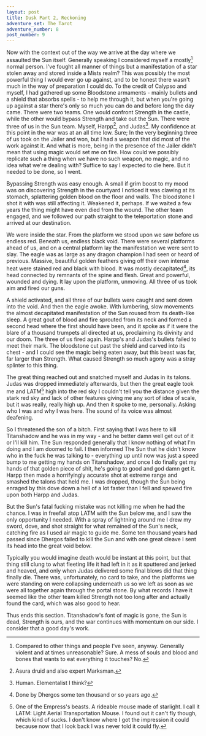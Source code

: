```yaml
---
layout: post
title: Dusk Part 2, Reckoning
adventure_set: The Tarot
adventure_number: 8
post_number: 9
---
```



Now with the context out of the way we arrive at the day where we assaulted the Sun itself. Generally speaking I considered myself a mostly[^fn-normal] normal person. I've fought all manner of things but a manifestation of a star stolen away and stored inside a Mists realm? This was possibly the most powerful thing I would ever go up against, and to be honest there wasn't much in the way of preparation I could do. To the credit of Calypso and myself, I had gathered up some Bloodstone armaments - mainly bullets and a shield that absorbs spells - to help me through it, but when you're going up against a star there's only so much you can do and before long the day came. There were two teams. One would confront Strength in the castle, while the other would bypass Strength and take out the Sun. There were three of us in the Sun team. Myself, Harpp[^fn-harpp], and Judas[^fn-judas]. My confidence at this point in the war was at an all time low. Sure; In the very beginning three of us took on the Jailer and won, but I had a weapon that did most of the work against it. And what is more, being in the presence of the Jailer didn't mean that using magic would set me on fire. How could we possibly replicate such a thing when we have no such weapon, no magic, and no idea what we're dealing with? Suffice to say I expected to die here. But it needed to be done, so I went.

Bypassing Strength was easy enough. A small if grim boost to my mood was on discovering Strength in the courtyard I noticed it was clawing at its stomach, splattering golden blood on the floor and walls. The bloodstone I shot it with was still affecting it. Weakened it, perhaps. If we waited a few years the thing might have even died from the wound. The other team engaged, and we followed our path straight to the teleportation stone and arrived at our destination.

We were inside the star. From the platform we stood upon we saw before us endless red. Beneath us, endless black void. There were several platforms ahead of us, and on a central platform lay the manifestation we were sent to slay. The eagle was as large as any dragon champion I had seen or heard of previous. Massive, beautiful golden feathers giving off their own intense heat were stained red and black with blood. It was mostly decapitated[^fn-dhergos], its head connected by remnants of the spine and flesh. Great and powerful, wounded and dying. It lay upon the platform, unmoving. All three of us took aim and fired our guns.

A shield activated, and all three of our bullets were caught and sent down into the void. And then the eagle awoke. With lumbering, slow movements the almost decapitated manifestation of the Sun roused from its death-like sleep. A great gout of blood and fire sprouted from its neck and formed a second head where the first should have been, and it spoke as if it were the blare of a thousand trumpets all directed at us, proclaiming its divinity and our doom. The three of us fired again. Harpp's and Judas's bullets failed to meet their mark. The bloodstone cut past the shield and carved into its chest - and I could see the magic being eaten away, but this beast was far, far larger than Strength. What caused Strength so much agony was a stray splinter to this thing.

The great thing reached out and snatched myself and Judas in its talons. Judas was dropped immediately afterwards, but then the great eagle took me and LATM[^fn-latm] high into the red sky I couldn't tell you the distance given the stark red sky and lack of other features giving me any sort of idea of scale, but it was really, really high up. And then it spoke to me, personally. Asking who I was and why I was here. The sound of its voice was almost deafening.

So I threatened the son of a bitch. First saying that I was here to kill Titanshadow and he was in my way - and he better damn well get out of it or I'll kill him. The Sun responded generally that I know nothing of what I'm doing and I am doomed to fail. I then informed The Sun that he didn't know who in the fuck he was talking to - everything up until now was just a speed bump to me getting my hands on Titanshadow, and once I do finally get my hands of that golden piece of shit, he's going to good and god damn get it. Harpp then made a horrifyingly accurate shot at extreme range and smashed the talons that held me. I was dropped, though the Sun being enraged by this dove down a hell of a lot faster than I fell and spewed fire upon both Harpp and Judas.

But the Sun's fatal fucking mistake was not killing me when he had the chance. I was in freefall atop LATM with the Sun below me, and I saw the only opportunity I needed. With a spray of lightning around me I drew my sword, dove, and shot straight for what remained of the Sun's neck, catching fire as I used air magic to guide me. Some ten thousand years had passed since Dhergos failed to kill the Sun and with one great cleave I sent its head into the great void below.

Typically you would imagine death would be instant at this point, but that thing still clung to what fleeting life it had left in it as it sputtered and jerked and heaved, and only when Judas delivered some final blows did that thing finally die. There was, unfortunately, no card to take, and the platforms we were standing on were collapsing underneath us so we left as soon as we were all together again through the portal stone. By what records I have it seemed like the other team killed Strength not too long after and actually found the card, which was also good to hear.

Thus ends this section. Titanshadow's font of magic is gone, the Sun is dead, Strength is ours, and the war continues with momentum on our side. I consider that a good day's work.


[^fn-normal]: Compared to other things and people I've seen, anyway. Generally violent and at times unreasonable? Sure. A mess of souls and blood and bones that wants to eat everything it touches? No.
[^fn-harpp]: Asura druid and also expert Marksman.
[^fn-judas]: Human. Elementalist I think?
[^fn-dhergos]: Done by Dhergos some ten thousand or so years ago.
[^fn-latm]: One of the Empress's beasts. A rideable mouse made of starlight. I call it LATM: Light Aerial Transportation Mouse. I found out it can't fly though, which kind of sucks. I don't know where I got the impression it could because now that I look back I was never told it could fly.